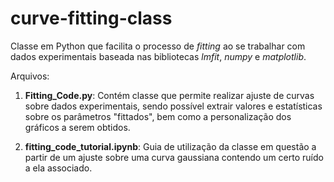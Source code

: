 # curve-fitting-class
Classe em Python que facilita o processo de _fitting_ ao se trabalhar com dados experimentais baseada nas bibliotecas _lmfit_, _numpy_ e _matplotlib_.

Arquivos:

1. **Fitting_Code.py**: Contém classe que permite realizar ajuste de curvas sobre dados experimentais, sendo possível extrair valores e estatísticas sobre os parâmetros "fittados", bem como a personalização dos gráficos a serem obtidos.

2. **fitting_code_tutorial.ipynb**: Guia de utilização da classe em questão a partir de um ajuste sobre uma curva gaussiana contendo um certo ruído a ela associado.
